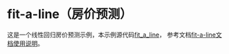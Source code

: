 # fit-a-line（房价预测）
这是一个线性回归房价预测示例，本示例源代码[fit_a_line](https://github.com/PaddlePaddle/book/tree/develop/01.fit_a_line)， 参考文档[fit-a-line文档使用说明](https://github.com/PaddlePaddle/book/blob/develop/01.fit_a_line/README.cn.md)。

## 
